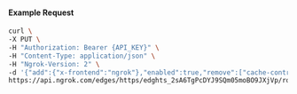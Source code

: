 <!-- Code generated for API Clients. DO NOT EDIT. -->

#### Example Request

```bash
curl \
-X PUT \
-H "Authorization: Bearer {API_KEY}" \
-H "Content-Type: application/json" \
-H "Ngrok-Version: 2" \
-d '{"add":{"x-frontend":"ngrok"},"enabled":true,"remove":["cache-control"]}' \
https://api.ngrok.com/edges/https/edghts_2sA6TgPcDYJ9SQm05moBO9JXjVp/routes/edghtsrt_2sA6Tj2cUEXnli7fxlPii8YUSeZ/request_headers
```
